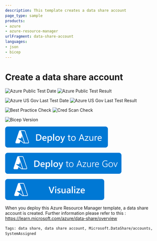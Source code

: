 ```yaml
---
description: This template creates a data share account
page_type: sample
products:
- azure
- azure-resource-manager
urlFragment: data-share-account
languages:
- json
- bicep
---
```

# Create a data share account

![Azure Public Test Date](https://azurequickstartsservice.blob.core.windows.net/badges/quickstarts/microsoft.datashare/data-share-account/PublicLastTestDate.svg)
![Azure Public Test Result](https://azurequickstartsservice.blob.core.windows.net/badges/quickstarts/microsoft.datashare/data-share-account/PublicDeployment.svg)

![Azure US Gov Last Test Date](https://azurequickstartsservice.blob.core.windows.net/badges/quickstarts/microsoft.datashare/data-share-account/FairfaxLastTestDate.svg)
![Azure US Gov Last Test Result](https://azurequickstartsservice.blob.core.windows.net/badges/quickstarts/microsoft.datashare/data-share-account/FairfaxDeployment.svg)

![Best Practice Check](https://azurequickstartsservice.blob.core.windows.net/badges/quickstarts/microsoft.datashare/data-share-account/BestPracticeResult.svg)
![Cred Scan Check](https://azurequickstartsservice.blob.core.windows.net/badges/quickstarts/microsoft.datashare/data-share-account/CredScanResult.svg)

![Bicep Version](https://azurequickstartsservice.blob.core.windows.net/badges/quickstarts/microsoft.datashare/data-share-account/BicepVersion.svg)

[![Deploy to Azure](https://raw.githubusercontent.com/Azure/azure-quickstart-templates/master/1-CONTRIBUTION-GUIDE/images/deploytoazure.svg?sanitize=true)](https://portal.azure.com/#create/Microsoft.Template/uri/https%3A%2F%2Fraw.githubusercontent.com%2FAzure%2Fazure-quickstart-templates%2Fmaster%2Fquickstarts%2Fmicrosoft.datashare%2Fdata-share-account%2Fazuredeploy.json)

[![Deploy to AzureGov](https://raw.githubusercontent.com/Azure/azure-quickstart-templates/master/1-CONTRIBUTION-GUIDE/images/deploytoazuregov.svg?sanitize=true)](https://portal.azure.us/#create/Microsoft.Template/uri/https%3A%2F%2Fraw.githubusercontent.com%2FAzure%2Fazure-quickstart-templates%2Fmaster%2Fquickstarts%2Fmicrosoft.datashare%2Fdata-share-account%2Fazuredeploy.json)

[![Visualize](https://raw.githubusercontent.com/Azure/azure-quickstart-templates/master/1-CONTRIBUTION-GUIDE/images/visualizebutton.svg?sanitize=true)](http://armviz.io/#/?load=https%3A%2F%2Fraw.githubusercontent.com%2FAzure%2Fazure-quickstart-templates%2Fmaster%2Fquickstarts%2Fmicrosoft.datashare%2Fdata-share-account%2Fazuredeploy.json)

When you deploy this Azure Resource Manager template, a data share account is created. Further information please refer to this : https://learn.microsoft.com/azure/data-share/overview

`Tags: data share, data share account, Microsoft.DataShare/accounts, SystemAssigned`

